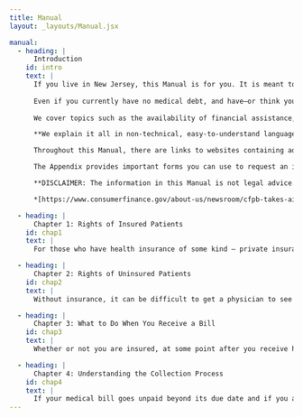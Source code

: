 ```yaml
---
title: Manual
layout: _layouts/Manual.jsx

manual:
  - heading: |
      Introduction
    id: intro
    text: |
      If you live in New Jersey, this Manual is for you. It is meant to help you and other New Jersey consumers, whether insured or uninsured, understand what your rights are when it comes to the cost of medical care and the burden of medical debt—to keep you from incurring medical debt in the first place, or help you reduce the amount of it, and to provide advice on how to deal with medical debt collectors and what to do if you are sued over a medical debt.  
      
      Even if you currently have no medical debt, and have—or think you have—good health insurance, all it takes is for you or a member of your immediate family to come down with a serious illness or chronic medical condition or be injured in an accident and you might find yourself joining the ranks of the estimated 100 million Americans who owe more than $220 billion in medical debt.* In New Jersey, there are 1.5 million residents struggling with medical debt.
      
      We cover topics such as the availability of financial assistance, out-of-network charges (which can lead to surprise medical bills), how to negotiate a payment plan, a new state law that prohibits the reporting of medical debt to the credit reporting bureaus, and what you can do if a medical debt is reported in violation of the law. We even explain the basics of how to read your health insurance card so that you can better understand your coverage, how to properly read a medical bill and when your insurer denies coverage or otherwise fails to pay the appropriate benefits under your policy, how to appeal that denial. And we discuss why you might be better off not using your credit card to pay for medical debt and why you also need to be careful about using medical credit cards like CareCredit or other specialized medical credit cards.  

      **We explain it all in non-technical, easy-to-understand language.**

      Throughout this Manual, there are links to websites containing additional information or forms which those who use this Manual online or in some other digital form can click on for ready access. For those, who print out the Manual on paper and cannot make use of the hyperlinks, we have provided the URLs (Internet addresses) in Endnotes at the end of each chapter.

      The Appendix provides important forms you can use to request an itemized bill, dispute charges with a medical debt collector and respond to a legal case filed against you in court for medical debt. It contains a list of Federally Qualified Health Care Centers in New Jersey, which provide care to everyone, regardless of ability to pay. If you are uninsured, fees are charged on a sliding scale based on your income. There is also information about how to find a lawyer if you need one, and possibly free legal services if you meet the financial criteria.

      **DISCLAIMER: The information in this Manual is not legal advice. It is a source of information to help New Jerseyans deal with medical debt. For legal advice, consult an attorney.**

      *[https://www.consumerfinance.gov/about-us/newsroom/cfpb-takes-aim-at-double-billing-and-inflated-charges-in-medical-debt-collection/](https://www.consumerfinance.gov/about-us/newsroom/cfpb-takes-aim-at-double-billing-and-inflated-charges-in-medical-debt-collection/)

  - heading: |
      Chapter 1: Rights of Insured Patients
    id: chap1
    text: |
      For those who have health insurance of some kind – private insurance through your job or an individual policy bought on an insurance exchange, or through some public program like NJ FamilyCare, Medicaid or Medicare, this is for you.  Any kind of insurance is better than none, but policies differ not just in the monthly premiums you pay but also in: what benefits they provide and the scope of coverage, including the size of deductibles and co-pays; on pre-approval requirements; which providers are in or out of network; and what drugs are covered.

  - heading: |
      Chapter 2: Rights of Uninsured Patients
    id: chap2
    text: |
      Without insurance, it can be difficult to get a physician to see or treat you, unless you seek services at the emergency room of an acute care hospital, where they are obligated by law to provide care. If you do not have health insurance, there are options available to you in New Jersey, where you may be able to receive affordable or even free health care as a “self-pay” patient.  Below, we will discuss options available to you.

  - heading: |
      Chapter 3: What to Do When You Receive a Bill
    id: chap3
    text: |
      Whether or not you are insured, at some point after you receive health care services that are not fully covered by insurance or by Charity Care, you will receive a bill from the provider or providers involved in your treatment. Read below to learn how to read that bill, how to figure out if it is correct – both with regard to what it is charging you for and how much -- and, once you know how much you really owe, how to work out a payment plan with the provider so that you can pay the bill.  We will also suggest how to proceed if you cannot agree with the provider on the amount you owe, or if you disagree with a decision by your insurance company to deny coverage or erroneously treat the bill as out-of-network.  

  - heading: |
      Chapter 4: Understanding the Collection Process
    id: chap4
    text: |
      If your medical bill goes unpaid beyond its due date and if you are unable to negotiate a reasonable payment plan or you are challenging the accuracy of a medical bill, contesting the denial of benefits or the level of benefits paid by your insurance company, or simply can’t afford to pay the bill, the provider might send the bill to a collection agent, or sell your debt to a debt collection company which will try to get you to pay and sue you if you are not able to do so. Here is what you should know going forward.
---
```

